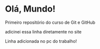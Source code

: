 # Olá, Mundo!
 Primeiro repositório do curso de Git e GitHub
 
 adicinei essa linha diretamente no site
 
 Linha adicionada no pc do trabalho! 
